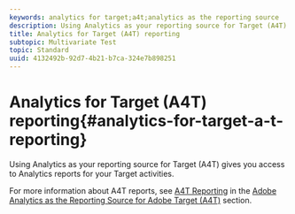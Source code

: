 ```yaml
---
keywords: analytics for target;a4t;analytics as the reporting source
description: Using Analytics as your reporting source for Target (A4T) gives you access to Analytics reports for your Target activities.
title: Analytics for Target (A4T) reporting
subtopic: Multivariate Test
topic: Standard
uuid: 4132492b-92d7-4b21-b7ca-324e7b898251
---
```


# Analytics for Target (A4T) reporting{#analytics-for-target-a-t-reporting}

Using Analytics as your reporting source for Target (A4T) gives you access to Analytics reports for your Target activities.

For more information about A4T reports, see [A4T Reporting](../c-integrating-target-with-mac/a4t/reporting.md#concept_716AF8D545AD404EAAEE99A6DB7B9483) in the [Adobe Analytics as the Reporting Source for Adobe Target (A4T)](../c-integrating-target-with-mac/a4t/a4t.md#concept_7540C8C04259434AB6EE33B09F47A1DE) section. 
